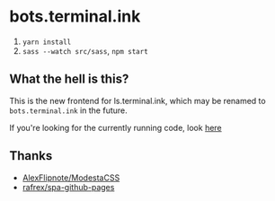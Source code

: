 # bots.terminal.ink

1. `yarn install`
2. `sass --watch src/sass`, `npm start`

## What the hell is this?
This is the new frontend for ls.terminal.ink, which may be renamed to `bots.terminal.ink` in the future.

If you're looking for the currently running code, look [here](https://github.com/terminal/ls.terminal.ink)

## Thanks

- [AlexFlipnote/ModestaCSS](https://github.com/AlexFlipnote/ModestaCSS)
- [rafrex/spa-github-pages](https://github.com/rafrex/spa-github-pages)
